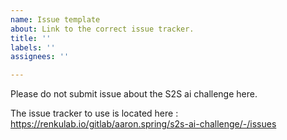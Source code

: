 ```yaml
---
name: Issue template
about: Link to the correct issue tracker.
title: ''
labels: ''
assignees: ''

---
```


Please do not submit issue about the S2S ai challenge here.

The issue tracker to use is located here : https://renkulab.io/gitlab/aaron.spring/s2s-ai-challenge/-/issues

